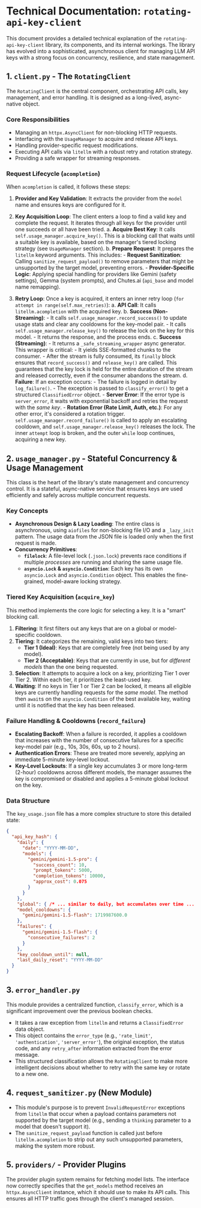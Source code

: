 # Technical Documentation: `rotating-api-key-client`

This document provides a detailed technical explanation of the `rotating-api-key-client` library, its components, and its internal workings. The library has evolved into a sophisticated, asynchronous client for managing LLM API keys with a strong focus on concurrency, resilience, and state management.

## 1. `client.py` - The `RotatingClient`

The `RotatingClient` is the central component, orchestrating API calls, key management, and error handling. It is designed as a long-lived, async-native object.

### Core Responsibilities
-   Managing an `httpx.AsyncClient` for non-blocking HTTP requests.
-   Interfacing with the `UsageManager` to acquire and release API keys.
-   Handling provider-specific request modifications.
-   Executing API calls via `litellm` with a robust retry and rotation strategy.
-   Providing a safe wrapper for streaming responses.

### Request Lifecycle (`acompletion`)

When `acompletion` is called, it follows these steps:

1.  **Provider and Key Validation**: It extracts the provider from the `model` name and ensures keys are configured for it.

2.  **Key Acquisition Loop**: The client enters a loop to find a valid key and complete the request. It iterates through all keys for the provider until one succeeds or all have been tried.
    a.  **Acquire Best Key**: It calls `self.usage_manager.acquire_key()`. This is a blocking call that waits until a suitable key is available, based on the manager's tiered locking strategy (see `UsageManager` section).
    b.  **Prepare Request**: It prepares the `litellm` keyword arguments. This includes:
        -   **Request Sanitization**: Calling `sanitize_request_payload()` to remove parameters that might be unsupported by the target model, preventing errors.
        -   **Provider-Specific Logic**: Applying special handling for providers like Gemini (safety settings), Gemma (system prompts), and Chutes.ai (`api_base` and model name remapping).

3.  **Retry Loop**: Once a key is acquired, it enters an inner retry loop (`for attempt in range(self.max_retries)`):
    a.  **API Call**: It calls `litellm.acompletion` with the acquired key.
    b.  **Success (Non-Streaming)**:
        -   It calls `self.usage_manager.record_success()` to update usage stats and clear any cooldowns for the key-model pair.
        -   It calls `self.usage_manager.release_key()` to release the lock on the key for this model.
        -   It returns the response, and the process ends.
    c.  **Success (Streaming)**:
        -   It returns a `_safe_streaming_wrapper` async generator. This wrapper is critical:
            -   It yields SSE-formatted chunks to the consumer.
            -   After the stream is fully consumed, its `finally` block ensures that `record_success()` and `release_key()` are called. This guarantees that the key lock is held for the entire duration of the stream and released correctly, even if the consumer abandons the stream.
    d.  **Failure**: If an exception occurs:
        -   The failure is logged in detail by `log_failure()`.
        -   The exception is passed to `classify_error()` to get a structured `ClassifiedError` object.
        -   **Server Error**: If the error type is `server_error`, it waits with exponential backoff and retries the request with the *same key*.
        -   **Rotation Error (Rate Limit, Auth, etc.)**: For any other error, it's considered a rotation trigger. `self.usage_manager.record_failure()` is called to apply an escalating cooldown, and `self.usage_manager.release_key()` releases the lock. The inner `attempt` loop is broken, and the outer `while` loop continues, acquiring a new key.

## 2. `usage_manager.py` - Stateful Concurrency & Usage Management

This class is the heart of the library's state management and concurrency control. It is a stateful, async-native service that ensures keys are used efficiently and safely across multiple concurrent requests.

### Key Concepts

-   **Asynchronous Design & Lazy Loading**: The entire class is asynchronous, using `aiofiles` for non-blocking file I/O and a `_lazy_init` pattern. The usage data from the JSON file is loaded only when the first request is made.
-   **Concurrency Primitives**:
    -   **`filelock`**: A file-level lock (`.json.lock`) prevents race conditions if multiple *processes* are running and sharing the same usage file.
    -   **`asyncio.Lock` & `asyncio.Condition`**: Each key has its own `asyncio.Lock` and `asyncio.Condition` object. This enables the fine-grained, model-aware locking strategy.

### Tiered Key Acquisition (`acquire_key`)

This method implements the core logic for selecting a key. It is a "smart" blocking call.

1.  **Filtering**: It first filters out any keys that are on a global or model-specific cooldown.
2.  **Tiering**: It categorizes the remaining, valid keys into two tiers:
    -   **Tier 1 (Ideal)**: Keys that are completely free (not being used by any model).
    -   **Tier 2 (Acceptable)**: Keys that are currently in use, but for *different models* than the one being requested.
3.  **Selection**: It attempts to acquire a lock on a key, prioritizing Tier 1 over Tier 2. Within each tier, it prioritizes the least-used key.
4.  **Waiting**: If no keys in Tier 1 or Tier 2 can be locked, it means all eligible keys are currently handling requests for the *same model*. The method then `await`s on the `asyncio.Condition` of the best available key, waiting until it is notified that the key has been released.

### Failure Handling & Cooldowns (`record_failure`)

-   **Escalating Backoff**: When a failure is recorded, it applies a cooldown that increases with the number of consecutive failures for a specific key-model pair (e.g., 10s, 30s, 60s, up to 2 hours).
-   **Authentication Errors**: These are treated more severely, applying an immediate 5-minute key-level lockout.
-   **Key-Level Lockouts**: If a single key accumulates 3 or more long-term (2-hour) cooldowns across different models, the manager assumes the key is compromised or disabled and applies a 5-minute global lockout on the key.

### Data Structure

The `key_usage.json` file has a more complex structure to store this detailed state:
```json
{
  "api_key_hash": {
    "daily": {
      "date": "YYYY-MM-DD",
      "models": {
        "gemini/gemini-1.5-pro": {
          "success_count": 10,
          "prompt_tokens": 5000,
          "completion_tokens": 10000,
          "approx_cost": 0.075
        }
      }
    },
    "global": { /* ... similar to daily, but accumulates over time ... */ },
    "model_cooldowns": {
      "gemini/gemini-1.5-flash": 1719987600.0
    },
    "failures": {
      "gemini/gemini-1.5-flash": {
        "consecutive_failures": 2
      }
    },
    "key_cooldown_until": null,
    "last_daily_reset": "YYYY-MM-DD"
  }
}
```

## 3. `error_handler.py`

This module provides a centralized function, `classify_error`, which is a significant improvement over the previous boolean checks.

-   It takes a raw exception from `litellm` and returns a `ClassifiedError` data object.
-   This object contains the `error_type` (e.g., `'rate_limit'`, `'authentication'`, `'server_error'`), the original exception, the status code, and any `retry_after` information extracted from the error message.
-   This structured classification allows the `RotatingClient` to make more intelligent decisions about whether to retry with the same key or rotate to a new one.

## 4. `request_sanitizer.py` (New Module)

-   This module's purpose is to prevent `InvalidRequestError` exceptions from `litellm` that occur when a payload contains parameters not supported by the target model (e.g., sending a `thinking` parameter to a model that doesn't support it).
-   The `sanitize_request_payload` function is called just before `litellm.acompletion` to strip out any such unsupported parameters, making the system more robust.

## 5. `providers/` - Provider Plugins

The provider plugin system remains for fetching model lists. The interface now correctly specifies that the `get_models` method receives an `httpx.AsyncClient` instance, which it should use to make its API calls. This ensures all HTTP traffic goes through the client's managed session.
